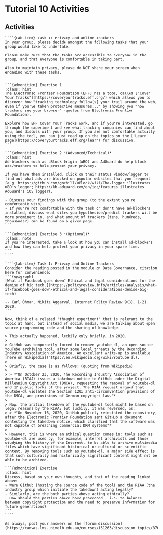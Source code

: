 # Tutorial 10 Activities

## Activities

`````{tab-set}
````{tab-item} Task 1: Privacy and Online Trackers
In your group, please decide amongst the following tasks that your group would like to undertake.

Please make sure that the tasks are accessible to everyone in the group, and that everyone is comfortable in taking part.

Also to maintain privacy, please do NOT share your screen when engaging with these tasks.


```{admonition} Exercise 1
:class: hint
The Electronic Frontier Foundation (EFF) has a tool, called ["Cover Your Tracks"](https://coveryourtracks.eff.org/) which allows you to discover how "tracking technology follow[s] your trail around the web, even if you've taken protective measures..." by showing you "how trackers see your browser" (quotes from Electronic Frontier Foundation).

Explore how EFF Cover Your Tracks work, and if you're interested, go through the experiment and see what tracking companies can find about you, and discuss with your group. If you are not comfortable actually using the tool, you can just read up on the topics on the ['Learn' page](https://coveryourtracks.eff.org/learn) for discussion.
```

```{admonition} Exercise 2 *(Advanced/Technical)*
:class: hint
Ad-blockers such as uBlock Origin (uBO) and AdGuard do help block ads/trackers to help protect your privacy.

If you have them installed, click on their status window/logger to find out what ads are blocked on popular websites that you frequent (e.g. https://github.com/gorhill/uBlock/wiki/The-logger illustrates uBO's logger; https://kb.adguard.com/en/ios/features illustrates AdGuard's iOS logger).

- Discuss your findings with the group (to the extent you're comfortable with).
- If you're not comfortable with the task or don't have ad-blockers installed, discuss what sites you hypothesise/predict trackers will be more prominent in, and what amount of trackers (tens, hundreds, thousands?) can be found on a given page.
```

```{admonition} Exercise 3 *(Optional)*
:class: note
If you're interested, take a look at how you can install ad-blockers and how they can help protect your privacy in your spare time.
```
````

````{tab-item} Task 1: Privacy and Online Trackers
Consider the reading posted in the module on Data Governance, citation here for convenience:
```{epigraph}
[What if Facebook goes down? Ethical and legal considerations for the demise of big tech.](https://policyreview.info/articles/analysis/what-if-facebook-goes-down-ethical-and-legal-considerations-demise-big-tech)

-- Carl Öhman, Nikita Aggarwal. Internet Policy Review 9(3), 1-21, 2020.
```

Now, think of a related 'thought experiment' that is relevant to the topic at hand, but instead of social media, we are talking about open source programming code and the sharing of knowledge.

> This actually happened, luckily only briefly, in 2020.
> 
> GitHub was temporarily forced to remove youtube-dl, an open source YouTube archiving tool, after some legal threats by the Recording Industry Association of America. An excellent write-up is available [here on Wikipedia](https://en.wikipedia.org/wiki/Youtube-dl).
> 
> Briefly, the case is as follows: (quoting from Wikipedia)
>
> > *"On October 23, 2020, the Recording Industry Association of America (RIAA) issued a takedown notice to GitHub under the Digital Millennium Copyright Act (DMCA), requesting the removal of youtube-dl and 17 public forks of the project. The RIAA request argued that youtube-dl violates the Section 1201 anti-circumvention provisions of the DMCA, and provisions of German copyright law."*
>
> Now, the initial takedown of the youtube-dl tool might be based on legal reasons by the RIAA; but luckily, it was reversed, as:
> > *"On November 16, 2020, GitHub publicly reinstated the repository, after the Electronic Frontier Foundation sent GitHub a document contesting the takedown notice, which clarified that the software was not capable of breaching commercial DRM systems"*
>
> However, this is where an ethical question comes in: tools such as youtube-dl are used by, for example, internet archivists and those studying the history of the Internet, to be able to archive multimedia files which have significant historical or cultural or scientific content. By removing tools such as youtube-dl, a major side effect is that such culturally and historically significant content might not be able to be archived.

```{admonition} Exercise
:class: hint
Discuss, based on your own thoughts, and that of the reading linked above:
- Were Github (hosting the source code of the tool) and the RIAA (the industry group which initiate the takedown) acting legally?
- Similarly, are the both parties above acting ethically?
- How should the parties above have proceeded - i.e. to balance between copyright protection and the need to preserve information for future generations?
```
````
`````

```{note}
As always, post your answers on the [forum discussion](https://canvas.lms.unimelb.edu.au/courses/151263/discussion_topics/870505).
```
